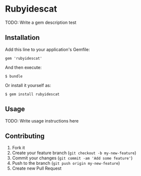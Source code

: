 # Rubyidescat

TODO: Write a gem description
test

## Installation

Add this line to your application's Gemfile:

    gem 'rubyidescat'

And then execute:

    $ bundle

Or install it yourself as:

    $ gem install rubyidescat

## Usage

TODO: Write usage instructions here

## Contributing

1. Fork it
2. Create your feature branch (`git checkout -b my-new-feature`)
3. Commit your changes (`git commit -am 'Add some feature'`)
4. Push to the branch (`git push origin my-new-feature`)
5. Create new Pull Request
